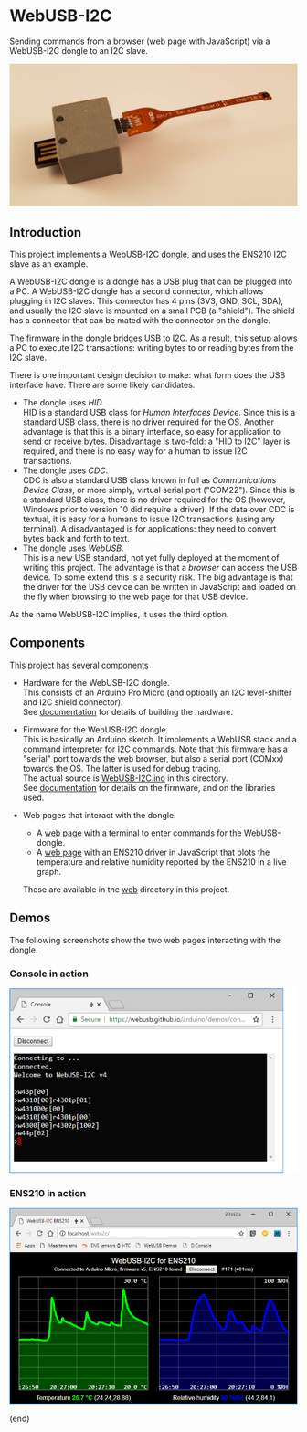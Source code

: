 # WebUSB-I2C
Sending commands from a browser (web page with JavaScript) via a WebUSB-I2C dongle to an I2C slave.

![system](doc/WebUSB-I2C-3.jpg)

## Introduction
This project implements a WebUSB-I2C dongle, and uses the ENS210 I2C slave as an example.

A WebUSB-I2C dongle is a dongle has a USB plug that can be plugged into a PC.
A WebUSB-I2C dongle has a second connector, which allows plugging in I2C slaves.
This connector has 4 pins (3V3, GND, SCL, SDA), and usually the I2C slave is mounted on a small PCB (a "shield").
The shield has a connector that can be mated with the connector on the dongle.

The firmware in the dongle bridges USB to I2C.
As a result, this setup allows a PC to execute I2C transactions: writing bytes to or reading bytes from the I2C slave.

There is one important design decision to make: what form does the USB interface have. There are some likely candidates.
 * The dongle uses _HID_.  
   HID is a standard USB class for _Human Interfaces Device_. 
   Since this is a standard USB class, there is no driver required for the OS.
   Another advantage is that this is a binary interface, so easy for application to send or receive bytes.
   Disadvantage is two-fold: a "HID to I2C" layer is required, and there is no easy way for a human to issue I2C transactions.
 * The dongle uses _CDC_.  
   CDC is also a standard USB class known in full as _Communications Device Class_, 
   or more simply, virtual serial port ("COM22"). Since this is a standard USB class, there is no driver required 
   for the OS (however, Windows prior to version 10 did require a driver).
   If the data over CDC is textual, it is easy for a humans to issue I2C transactions (using any terminal).
   A disadvantaged is for applications: they need to convert bytes back and forth to text.
 * The dongle uses _WebUSB_.  
   This is a new USB standard, not yet fully deployed at the moment of writing this project.
   The advantage is that a _browser_ can access the USB device. To some extend this is a security risk.
   The big advantage is that the driver for the USB device can be written in JavaScript and loaded on the fly when browsing to
   the web page for that USB device.

As the name WebUSB-I2C implies, it uses the third option.


## Components
This project has several components
 * Hardware for the WebUSB-I2C dongle.  
   This consists of an Arduino Pro Micro (and optioally an I2C level-shifter and I2C shield connector).  
   See [documentation](doc) for details of building the hardware.
 * Firmware for the WebUSB-I2C dongle.  
   This is basically an Arduino sketch. It implements a WebUSB stack
   and a command interpreter for I2C commands. Note that this firmware has a "serial" port towards the 
   web browser, but also a serial port (COMxx) towards the OS. The latter is used for debug tracing.  
   The actual source is [WebUSB-I2C.ino](WebUSB-I2C.ino) in this directory.  
   See [documentation](doc) for details on the firmware, and on the libraries used.
 * Web pages that interact with the dongle.  
    * A [web page](https://maarten-pennings.github.io/webusb-console) with a terminal to enter commands for the WebUSB-dongle.
    * A [web page](https://maarten-pennings.github.io/webusb-ens210) with an ENS210 driver in JavaScript that plots the temperature 
      and relative humidity reported by the ENS210 in a live graph. 
    
   These are available in the [web](web) directory in this project.


## Demos
The following screenshots show the two web pages interacting with the dongle.

### Console in action
![console](doc/console.png)

### ENS210 in action
![ens210](doc/ens210.png)

(end)
